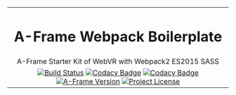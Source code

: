 | |
| :---: |
| <h1>A-Frame Webpack Boilerplate</h1> |
| A-Frame Starter Kit of WebVR with Webpack2 ES2015 SASS |
| [![Build Status][travis-ci-image]][travis-ci-url] [![Codacy Badge][codacy-grade-image]][codacy-grade-url] [![Codacy Badge][codacy-coverage-image]][codacy-coverage-url] [![A-Frame Version][aframe-image]][aframe-url] [![Project License][license-image]][license-url] |

<!-- ASSETS and LINKS -->
<!-- License -->
[license-image]: https://img.shields.io/badge/license-MIT-blue.svg?style=flat-square
[license-url]: https://raw.githubusercontent.com/mkungla/aframe-php/master/LICENSE
<!-- A-Frame -->
[aframe-image]: https://img.shields.io/badge/a--frame-0.4.0-FC3164.svg?style=flat-square
[aframe-url]: https://aframe.io/
<!-- travis-ci -->
[travis-ci-image]: https://travis-ci.org/mkungla/aframe-webpack-boilerplate.svg?branch=master
[travis-ci-url]: https://travis-ci.org/mkungla/aframe-webpack-boilerplate
<!-- Codacy Badge Grade -->
[codacy-grade-image]: https://api.codacy.com/project/badge/Grade/7a47a8ae8682467b9e33a3d47a6fbd54
[codacy-grade-url]: https://www.codacy.com/app/marko-kungla/aframe-webpack-boilerplate?utm_source=github.com&amp;utm_medium=referral&amp;utm_content=mkungla/aframe-webpack-boilerplate&amp;utm_campaign=Badge_Grade
<!-- Codacy Badge Coverage -->
[codacy-coverage-image]: https://api.codacy.com/project/badge/Coverage/7a47a8ae8682467b9e33a3d47a6fbd54
[codacy-coverage-url]: https://www.codacy.com/app/marko-kungla/aframe-webpack-boilerplate?utm_source=github.com&amp;utm_medium=referral&amp;utm_content=mkungla/aframe-webpack-boilerplate&amp;utm_campaign=Badge_Coverage
